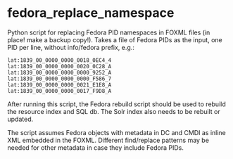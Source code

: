 # fedora_replace_namespace
Python script for replacing Fedora PID namespaces in FOXML files (in place! make a backup copy!).
Takes a file of Fedora PIDs as the input, one PID per line, without info/fedora prefix, e.g.:

```
lat:1839_00_0000_0000_0018_0EC4_4
lat:1839_00_0000_0000_0020_0C28_A
lat:1839_00_0000_0000_0000_9252_A
lat:1839_00_0000_0000_0000_F586_7
lat:1839_00_0000_0000_0021_E1E8_A
lat:1839_00_0000_0000_0017_F9D8_A
```

After running this script, the Fedora rebuild script should be used to rebuild the resource index and SQL db. The Solr index also needs to be rebuilt or updated.

The script assumes Fedora objects with metadata in DC and CMDI as inline XML embedded in the FOXML. Different find/replace patterns may be needed for other metadata in case they include Fedora PIDs.
